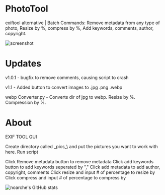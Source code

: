 # PhotoTool
exiftool alternative | Batch Commands: Remove metadata from any type of photo, Resize by %, compress by %, Add keywords, comments, author, copyright.

![screenshot](https://github.com/noarche/PhotoTool-GUI/blob/main/September%2030%202023%200803%20AM.jpg?raw=true)

# Updates
v1.0.1 - bugfix to remove comments, causing script to crash

v1.1 - Added button to convert images to .jpg .png .webp

webp Converter.py - Converts dir of jpg to webp. Resize by %. Compression by %. 


# About

EXIF TOOL GUI

Create directory called \_pics_\ and put the pictures you want to work with here.
Run script

Click Remove metadata button to remove metadata
Click add keywords button to add keywords seperated by ","
Click add metadata to add author, copyright, comments
Click resize and input # of percentage to resize by
Click compress and input # of percentage to compress by

![noarche's GitHub stats](https://github-readme-stats.vercel.app/api?username=noarche&show_icons=true&theme=transparent)
